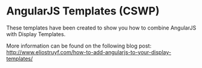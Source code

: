 AngularJS Templates (CSWP)
================

These templates have been created to show you how to combine AngularJS with Display Templates.

More information can be found on the following blog post: http://www.eliostruyf.com/how-to-add-angularjs-to-your-display-templates/